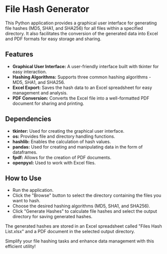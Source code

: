 # File Hash Generator

This Python application provides a graphical user interface for generating file hashes (MD5, SHA1, and SHA256) for all files within a specified directory. It also facilitates the conversion of the generated data into Excel and PDF formats for easy storage and sharing.

## Features

  - **Graphical User Interface:** A user-friendly interface built with tkinter for easy interaction.
  - **Hashing Algorithms:** Supports three common hashing algorithms - MD5, SHA1, and SHA256.
  - **Excel Export:** Saves the hash data to an Excel spreadsheet for easy management and analysis.
  - **PDF Conversion:** Converts the Excel file into a well-formatted PDF document for sharing and printing.

## Dependencies

  - **tkinter:** Used for creating the graphical user interface.
  - **os:** Provides file and directory handling functions.
  - **hashlib:** Enables the calculation of hash values.
  - **pandas:** Used for creating and manipulating data in the form of dataframes.
  - **fpdf:** Allows for the creation of PDF documents.
  - **openpyxl:** Used to work with Excel files.

## How to Use
  
  - Run the application.
  - Click the "Browse" button to select the directory containing the files you want to hash.
  - Choose the desired hashing algorithms (MD5, SHA1, and SHA256).
  - Click "Generate Hashes" to calculate file hashes and select the output directory for saving generated hashes.

The generated hashes are stored in an Excel spreadsheet called "Files Hash List.xlsx" and a PDF document in the selected output directory.

Simplify your file hashing tasks and enhance data management with this efficient utility!

